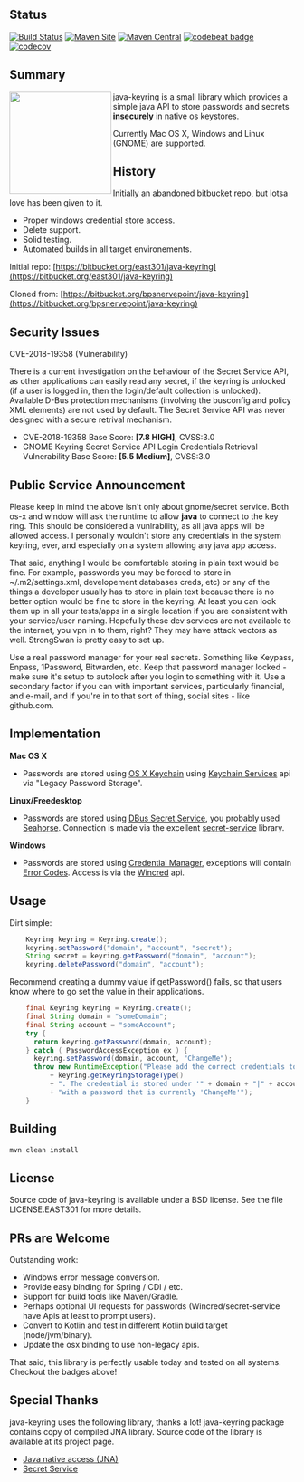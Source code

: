 ## Status ##

[![Build Status](https://github.com/javakeyring/java-keyring/actions/workflows/ci.yml/badge.svg)](https://github.com/javakeyring/java-keyring/actions/workflows/ci.yml)
[![Maven Site](https://img.shields.io/badge/maven_site-1.0.1-green.svg)](https://javakeyring.github.io/java-keyring/1.0.1/)
[![Maven Central](https://maven-badges.herokuapp.com/maven-central/com.github.javakeyring/java-keyring/badge.svg)](https://maven-badges.herokuapp.com/maven-central/com.github.javakeyring/java-keyring)
[![codebeat badge](https://codebeat.co/badges/ebdaafc6-987c-41bd-8902-e277334aac30)](https://codebeat.co/projects/github-com-javakeyring-java-keyring-master)
[![codecov](https://codecov.io/gh/javakeyring/java-keyring/branch/master/graph/badge.svg)](https://codecov.io/gh/javakeyring/java-keyring)

## Summary ##

<img align="left" width="180" height="180" src="./src/site/resources/javakeyring.png">

java-keyring is a small library which provides a simple java API to store passwords and secrets __insecurely__ in native os keystores.

Currently Mac OS X, Windows and Linux (GNOME) are supported.

## History ##

Initially an abandoned bitbucket repo, but lotsa love has been given to it.
*   Proper windows credential store access.
*   Delete support.
*   Solid testing.
*   Automated builds in all target environements.

Initial repo: [https://bitbucket.org/east301/java-keyring](https://bitbucket.org/east301/java-keyring)

Cloned from: [https://bitbucket.org/bpsnervepoint/java-keyring](https://bitbucket.org/bpsnervepoint/java-keyring)

## Security Issues ##

CVE-2018-19358 (Vulnerability)

There is a current investigation on the behaviour of the Secret Service API, as other applications can easily read any secret, if the keyring is unlocked (if a user is logged in, then the login/default collection is unlocked). Available D-Bus protection mechanisms (involving the busconfig and policy XML elements) are not used by default. The Secret Service API was never designed with a secure retrival mechanism.

* CVE-2018-19358 Base Score: __[7.8 HIGH]__, CVSS:3.0
* GNOME Keyring Secret Service API Login Credentials Retrieval Vulnerability Base Score: __[5.5 Medium]__, CVSS:3.0

## Public Service Announcement ##

Please keep in mind the above isn't only about gnome/secret service.   Both os-x and window will ask the runtime to allow __java__ to connect to the key ring.  This should be considered a vunlrability, as all java apps will be allowed access.  I personally wouldn't store any credentials in the system keyring, ever, and especially on a system allowing any java app access.

That said, anything I would be comfortable storing in plain text would be fine.   For example, passwords you may be forced to store in ~/.m2/settings.xml, developement databases creds, etc) or any of the things a developer usually has to store in plain text because there is no better option would be fine to store in the keyring.  At least you can look them up in all your tests/apps in a single location if you are consistent with your service/user naming.  Hopefully these dev services are not available to the internet, you vpn in to them, right?  They may have attack vectors as well.  StrongSwan is pretty easy to set up.

Use a real password manager for your real secrets. Something like Keypass, Enpass, 1Password, Bitwarden, etc.  Keep that password manager locked - make sure it's setup to autolock after you login to something with it.  Use a secondary factor if you can with important services, particularly financial, and e-mail, and if you're in to that sort of thing, social sites - like github.com.

## Implementation ##

__Mac OS X__
*   Passwords are stored using [OS X Keychain](https://support.apple.com/guide/keychain-access/welcome/mac) using [Keychain Services](https://developer.apple.com/documentation/security/keychain_services/keychain_items) api via "Legacy Password Storage". 
  
__Linux/Freedesktop__
*   Passwords are stored using [DBus Secret Service](https://specifications.freedesktop.org/secret-service/), you probably used [Seahorse](https://en.wikipedia.org/wiki/Seahorse_(software)).  Connection is made via the excellent [secret-service](https://github.com/swiesend/secret-service) library.

__Windows__
*   Passwords are stored using [Credential Manager](https://support.microsoft.com/en-us/help/4026814/windows-accessing-credential-manager), exceptions will contain [Error Codes](https://docs.microsoft.com/en-us/windows/win32/debug/system-error-codes).   Access is via the [Wincred](https://docs.microsoft.com/en-us/windows/win32/api/wincred/) api.  

## Usage ##

Dirt simple:

```java
    Keyring keyring = Keyring.create();
    keyring.setPassword("domain", "account", "secret");
    String secret = keyring.getPassword("domain", "account");
    keyring.deletePassword("domain", "account");
```

Recommend creating a dummy value if getPassword() fails, so that users know where to go set the value in their applications.

```java
    final Keyring keyring = Keyring.create();
    final String domain = "someDomain";
    final String account = "someAccount";
    try {
      return keyring.getPassword(domain, account);
    } catch ( PasswordAccessException ex ) {
      keyring.setPassword(domain, account, "ChangeMe");
      throw new RuntimeException("Please add the correct credentials to you keystore " 
          + keyring.getKeyringStorageType()
          + ". The credential is stored under '" + domain + "|" + account + "'"
          + "with a password that is currently 'ChangeMe'");
    }
```

## Building ##

```bash
mvn clean install
```

## License ##

Source code of java-keyring is available under a BSD license. 
See the file LICENSE.EAST301 for more details.

## PRs are Welcome ##

Outstanding work:

*   Windows error message conversion.
*   Provide easy binding for Spring / CDI / etc.
*   Support for build tools like Maven/Gradle.
*   Perhaps optional UI requests for passwords (Wincred/secret-service have Apis at least to prompt users).
*   Convert to Kotlin and test in different Kotlin build target (node/jvm/binary).
*   Update the osx binding to use non-legacy apis.

That said, this library is perfectly usable today and tested on all systems. Checkout the badges above!

## Special Thanks ##

java-keyring uses the following library, thanks a lot!
java-keyring package contains copy of compiled JNA library. 
Source code of the library is available at its project page.

*   [Java native access (JNA)](https://github.com/twall/jna)
*   [Secret Service](https://github.com/swiesend/secret-service)
